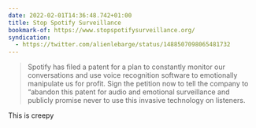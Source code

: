 ```yaml
---
date: 2022-02-01T14:36:48.742+01:00
title: Stop Spotify Surveillance
bookmark-of: https://www.stopspotifysurveillance.org/
syndication:
  - https://twitter.com/alienlebarge/status/1488507098065481732
---
```

> Spotify has filed a patent for a plan to constantly monitor our conversations and use voice recognition software to emotionally manipulate us for profit. Sign the petition now to tell the company to “abandon this patent for audio and emotional surveillance and publicly promise never to use this invasive technology on listeners.

This is creepy
